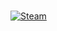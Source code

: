 #
<p align="left">
    <a href="https://steamcommunity.com/id/finlandcsgo00/" target="blank_">
      <img alt="Steam" src="https://img.shields.io/badge/Steam-Rustic Daddy-081a2a?style=for-the-badge&logo=steam&logoColor=000&logoWidth=25?color=000">
   </a>
</p>

